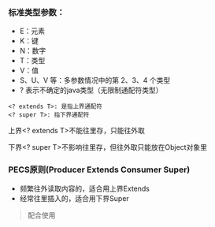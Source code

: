### 标准类型参数：
+ E：元素
+ K：键
+ N：数字
+ T：类型
+ V：值
+ S、U、V 等：多参数情况中的第 2、3、4 个类型
+ ? 表示不确定的java类型（无限制通配符类型）


```
<? extends T>: 是指上界通配符
<? super T>: 指下界通配符
```

上界<? extends T>不能往里存，只能往外取

下界<? super T>不影响往里存，但往外取只能放在Object对象里


### PECS原则(Producer Extends Consumer Super)

+ 频繁往外读取内容的，适合用上界Extends
+ 经常往里插入的，适合用下界Super

> 配合使用
